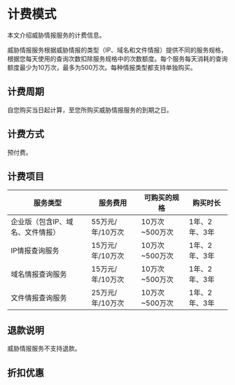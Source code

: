 # 计费模式

本文介绍威胁情报服务的计费信息。

威胁情报服务根据威胁情报的类型（IP、域名和文件情报）提供不同的服务规格，根据您每天使用的查询次数扣除服务规格中的次数额度。每个服务每天消耗的查询额度最少为10万次，最多为500万次。每种情报类型都支持单独购买。

## 计费周期

自您购买当日起计算，至您所购买威胁情报服务的到期之日。

## 计费方式

预付费。

## 计费项目

|服务类型|服务费用|可购买的规格|购买时长|
|----|----|------|----|
|企业版（包含IP、域名、文件情报）|55万元/年/10万次|10万次~500万次|1年、2年、3年|
|IP情报查询服务|15万元/年/10万次|10万次~500万次|1年、2年、3年|
|域名情报查询服务|15万元/年/10万次|10万次~500万次|1年、2年、3年|
|文件情报查询服务|25万元/年/10万次|10万次~500万次|1年、2年、3年|

## 退款说明

威胁情报服务不支持退款。

## 折扣优惠

